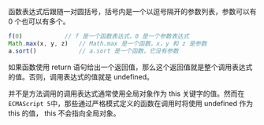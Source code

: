 函数表达式后跟随一对圆括号，括号内是一个以逗号隔开的参数列表，参数可以有 0 个也可以有多个。

```js
f(0)			// f 是一个函数表达式，0 是一个参数表达式
Math.max(x, y, z)	// Math.max 是一个函数，x，y 和 z 是参数
a.sort()			// a.sort 是一个函数，它没有参数
```

如果函数使用 return 语句给出一个返回值，那么这个返回值就是整个调用表达式的值。否则，调用表达式的值就是 undefined。

并不是方法调用的调用表达式通常使用全局对象作为 this 关键字的值。然而在 `ECMAScript 5`中，那些通过严格模式定义的函数在调用时将使用 undefined 作为 this 的值， this 不会指向全局对象。
